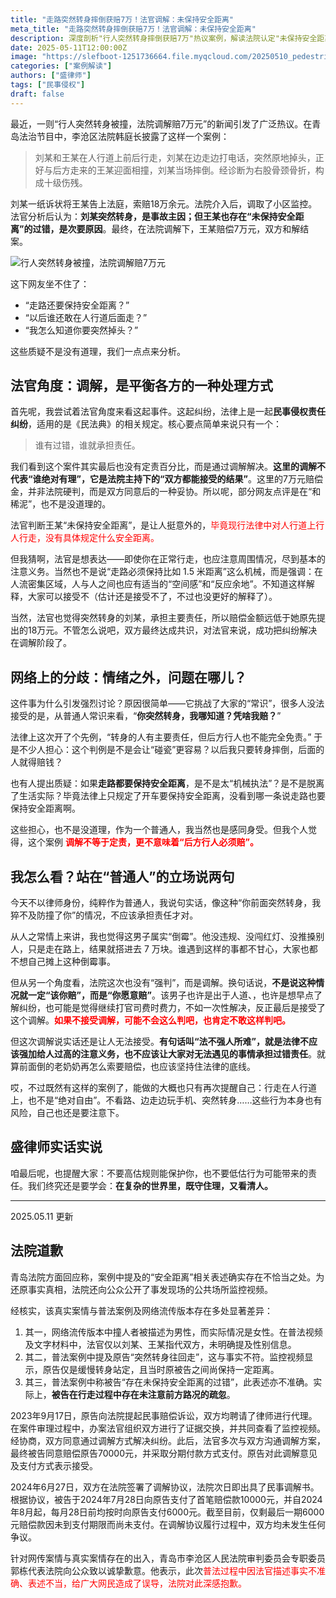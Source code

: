 ```yaml
---
title: "走路突然转身摔倒获赔7万！法官调解：未保持安全距离"
meta_title: "走路突然转身摔倒获赔7万！法官调解：未保持安全距离"
description: 深度剖析"行人突然转身摔倒获赔7万"热议案例，解读法院认定"未保持安全距离"的法律逻辑。探讨人行道行走责任界限，分析突发转身导致他人受伤的侵权认定标准，厘清调解与判决的本质区别。从法官视角与普通人立场双重解读，揭示民事侵权责任纠纷背后的法律思考，为日常出行提供实用风险防范建议。
date: 2025-05-11T12:00:00Z
image: "https://slefboot-1251736664.file.myqcloud.com/20250510_pedestrian_claim_cover.webp"
categories: ["案例解读"]
authors: ["盛律师"]
tags: ["民事侵权"]
draft: false
---
```


最近，一则“行人突然转身被撞，法院调解赔7万元”的新闻引发了广泛热议。在青岛法治节目中，李沧区法院韩庭长披露了这样一个案例：

> 刘某和王某在人行道上前后行走，刘某在边走边打电话，突然原地掉头，正好与后方走来的王某迎面相撞，刘某当场摔倒。经诊断为右股骨颈骨折，构成十级伤残。

刘某一纸诉状将王某告上法庭，索赔18万余元。法院介入后，调取了小区监控。法官分析后认为：**刘某突然转身，是事故主因；但王某也存在“未保持安全距离”的过错，是次要原因**。最终，在法院调解下，王某赔偿7万元，双方和解结案。

![行人突然转身被撞，法院调解赔7万元](https://slefboot-1251736664.file.myqcloud.com/20250510_pedestrian_claim_1.webp)

这下网友坐不住了：

* “走路还要保持安全距离？”
* “以后谁还敢在人行道后面走？”
* “我怎么知道你要突然掉头？”

这些质疑不是没有道理，我们一点点来分析。

## 法官角度：调解，是平衡各方的一种处理方式

首先呢，我尝试着法官角度来看这起事件。这起纠纷，法律上是一起**民事侵权责任纠纷**，适用的是《民法典》的相关规定。核心要点简单来说只有一个：

> 谁有过错，谁就承担责任。

我们看到这个案件其实最后也没有定责百分比，而是通过调解解决。**这里的调解不代表“谁绝对有理”，它是法院主持下的“双方都能接受的结果”**。这里的7万元赔偿金，并非法院硬判，而是双方同意后的一种妥协。所以呢，部分网友点评是在“和稀泥”，也不是没道理的。

法官判断王某“未保持安全距离”，是让人挺意外的，<span style="color: red;">毕竟现行法律中对人行道上行人行走，没有具体规定什么安全距离。</span>

但我猜啊，法官是想表达——即使你在正常行走，也应注意周围情况，尽到基本的注意义务。当然也不是说“走路必须保持比如 1.5 米距离”这么机械，而是强调：在人流密集区域，人与人之间也应有适当的“空间感”和“反应余地”。不知道这样解释，大家可以接受不（估计还是接受不了，不过也没更好的解释了）。

当然，法官也觉得突然转身的刘某，承担主要责任，所以赔偿金额远低于她原先提出的18万元。不管怎么说吧，双方最终达成共识，对法官来说，成功把纠纷解决在调解阶段了。

## 网络上的分歧：情绪之外，问题在哪儿？

这件事为什么引发强烈讨论？原因很简单——它挑战了大家的“常识”，很多人没法接受的是，从普通人常识来看，“**你突然转身，我哪知道？凭啥我赔？**”

法律上这次开了个先例，“转身的人有主要责任，但后方行人也不能完全免责。” 于是不少人担心：这个判例是不是会让“碰瓷”更容易？以后我只要转身摔倒，后面的人就得赔钱？

也有人提出质疑：如果**走路都要保持安全距离**，是不是太“机械执法”？是不是脱离了生活实际？毕竟法律上只规定了开车要保持安全距离，没看到哪一条说走路也要保持安全距离啊。

这些担心，也不是没道理，作为一个普通人，我当然也是感同身受。但我个人觉得，这个案例 **<span style="color: red;">调解不等于定责，更不意味着“后方行人必须赔”。</span>**

## 我怎么看？站在“普通人”的立场说两句

今天不以律师身份，纯粹作为普通人，我说句实话，像这种“你前面突然转身，我猝不及防撞了你”的情况，不应该承担责任才对。

从人之常情上来讲，我也觉得这男子属实“倒霉”。他没违规、没闯红灯、没推搡别人，只是走在路上，结果就搭进去 7 万块。谁遇到这样的事都不甘心，大家也都不想自己摊上这种倒霉事。

但从另一个角度看，法院这次也没有“强判”，而是调解。换句话说，**不是说这种情况就一定“该你赔”，而是“你愿意赔”**。该男子也许是出于人道、，也许是想早点了解纠纷，也可能是觉得继续打官司费时费力，不如一次性解决，反正最后是接受了这个调解。**<span style="color: red;">如果不接受调解，可能不会这么判吧，也肯定不敢这样判吧。</span>**

但这次调解说实话还是让人无法接受。**有句话叫“法不强人所难”，就是法律不应该强加给人过高的注意义务，也不应该让大家对无法遇见的事情承担过错责任**。就算前面倒的老奶奶再怎么索要赔偿，也应该坚持住法律的底线。

哎，不过既然有这样的案例了，能做的大概也只有再次提醒自己：行走在人行道上，也不是“绝对自由”。不看路、边走边玩手机、突然转身……这些行为本身也有风险，自己也还是要注意下。
## 盛律师实话实说

咱最后呢，也提醒大家：不要高估规则能保护你，也不要低估行为可能带来的责任。我们终究还是要学会：**在复杂的世界里，既守住理，又看清人。**

---
2025.05.11 更新
## 法院道歉

青岛法院方面回应称，案例中提及的“安全距离”相关表述确实存在不恰当之处。为还原事实真相，法院还向公众公开了事发现场的公共场所监控视频。

经核实，该真实案情与普法案例及网络流传版本存在多处显著差异：

1. 其一，网络流传版本中撞人者被描述为男性，而实际情况是女性。在普法视频及文字材料中，法官仅以刘某、王某指代双方，未明确提及性别信息。
2. 其二，普法案例中提及原告“突然转身往回走”，这与事实不符。监控视频显示，原告仅是缓慢转身站定，且当时原被告之间尚保持一定距离。
3. 其三，普法案例中称被告“存在未保持安全距离的过错”，此表述亦不准确。实际上，**被告在行走过程中存在未注意前方路况的疏忽**。
   
2023年9月17日，原告向法院提起民事赔偿诉讼，双方均聘请了律师进行代理。在案件审理过程中，办案法官组织双方进行了证据交换，并共同查看了监控视频。经协商，双方同意通过调解方式解决纠纷。此后，法官多次与双方沟通调解方案，最终被告同意赔偿原告70000元，并采取分期付款方式支付。原告对此调解意见及支付方式表示接受。

2024年6月27日，双方在法院签署了调解协议，法院次日即出具了民事调解书。根据协议，被告于2024年7月28日向原告支付了首笔赔偿款10000元，并自2024年8月起，每月28日前均按时向原告支付6000元。截至目前，仅剩最后一期6000元赔偿款因未到支付期限而尚未支付。在调解协议履行过程中，双方均未发生任何争议。

针对网传案情与真实案情存在的出入，青岛市李沧区人民法院审判委员会专职委员郭栋代表法院向公众致以诚挚歉意。他表示，此次<span style="color: red;">普法过程中因法官描述事实不准确、表述不当，给广大网民造成了误导，法院对此深感抱歉。</span>